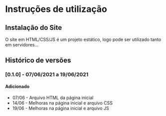 # Instruções de utilização

## Instalação do Site

O site em HTML/CSS/JS é um projeto estático, logo pode ser utilizado tanto em servidores...

## Histórico de versões

### [0.1.0] - 07/06/2021 a 19/06/2021
#### Adicionado
+ 07/06 - Arquivo HTML da página inicial
+ 14/06 - Melhoras na página inicial e arquivo CSS
+ 19/06 - Melhoras na página inicial e arquivo JS